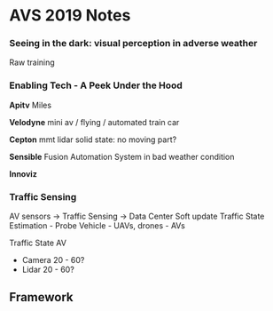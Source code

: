 # AVS 2019 Notes

<script type="text/javascript" src="https://cdn.mathjax.org/mathjax/latest/MathJax.js?config=TeX-AMS_HTML"></script>

### Seeing in the dark: visual perception in adverse weather
Raw training

### Enabling Tech - A Peek Under the Hood
__Apitv__
Miles 

__Velodyne__
mini av / flying / automated train car

__Cepton__
mmt lidar
solid state: no moving part? 

__Sensible__
Fusion
Automation System
in bad weather condition 

__Innoviz__

### Traffic Sensing
AV sensors -> Traffic Sensing -> Data Center
Soft update
Traffic State Estimation
	- Probe Vehicle
	- UAVs, drones
	- AVs

Traffic State
AV
 - Camera 20 - 60?
 - Lidar 20 - 60?
 
Framework
 -


<!--stackedit_data:
eyJoaXN0b3J5IjpbLTMzMTEzNzkzMCwxNzk3NDgzOTcwLDEzNj
I4MTI4NzQsLTIwMjk3NDYwMjAsODA2NDIxNDExLDIyNjE0MDA3
MywtMTMxMTQwMTA5NCwtNjUwMDk3MjIwLC0xNTQ3OTI2MjgwLD
E2ODY3MDMzNTksLTEyODkyNTEyNzksLTc4ODY4NTM2M119
-->